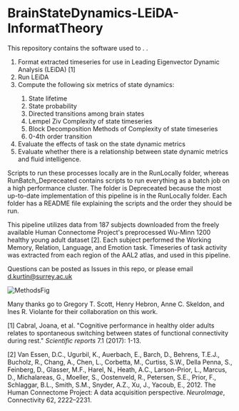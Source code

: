 # BrainStateDynamics-LEiDA-InformatTheory

This repository contains the software used to . . 
<ol>
<li> Format extracted timeseries for use in Leading Eigenvector Dynamic Analysis (LEiDA) [1] </li>
<li> Run LEiDA </li> 
<li> Compute the following six metrics of state dynamics: </li> 
  <ol>
  <li> State lifetime </li>
  <li> State probability </li>
  <li> Directed transitions among brain states </li>
  <li> Lempel Ziv Complexity of state timeseries </li>
  <li> Block Decomposition Methods of Complexity of state timeseries </li>
  <li> 0-4th order transition </li>
  </ol>
<li> Evaluate the effects of task on the state dynamic metrics </li> 
<li> Evaluate whether there is a relationship between state dynamic metrics and fluid intelligence. </li> 
</ol>

Scripts to run these processes locally are in the RunLocally folder, whereas RunBatch_Depreceated contains scripts to run everything as a batch job on a high performance cluster. The folder is Depreceated because the most up-to-date implementation of this pipeline is in the RunLocally folder. Each folder has a README file explaining the scripts and the order they should be run. 

This pipeline utilizes data from 187 subjects downloaded from the freely available Human Connectome Project's preprocessed Wu-Minn 1200 healthy young adult dataset [2]. Each subject performed the Working Memory, Relation, Language, and Emotion task. Timeseries of task activity was extracted from each region of the AAL2 atlas, and used in this pipeline. 

Questions can be posted as Issues in this repo, or please email d.kurtin@surrey.ac.uk

![MethodsFig](https://user-images.githubusercontent.com/45391054/189905410-a0fc1745-2b74-47ec-aa72-f733cde28df4.png)

Many thanks go to Gregory T. Scott, Henry Hebron, Anne C. Skeldon, and Ines R. Violante for their collaboration on this work. 

[1] Cabral, Joana, et al. "Cognitive performance in healthy older adults relates to spontaneous switching between states of functional connectivity during rest." _Scientific reports_ 7.1 (2017): 1-13.

[2] Van Essen, D.C., Ugurbil, K., Auerbach, E., Barch, D., Behrens, T.E.J., Bucholz, R., Chang, A., Chen, L., Corbetta, M., Curtiss, S.W., Della Penna, S., Feinberg, D., Glasser, M.F., Harel, N., Heath, A.C., Larson-Prior, L., Marcus, D., Michalareas, G., Moeller, S., Oostenveld, R., Petersen, S.E., Prior, F., Schlaggar, B.L., Smith, S.M., Snyder, A.Z., Xu, J., Yacoub, E., 2012. The Human Connectome Project: A data acquisition perspective. _NeuroImage_, Connectivity 62, 2222–2231. 
